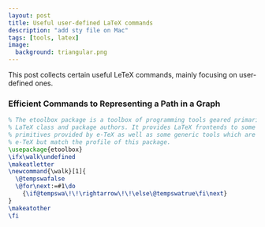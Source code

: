 ```yaml
---
layout: post
title: Useful user-defined LaTeX commands 
description: "add sty file on Mac"
tags: [tools, latex]
image:
  background: triangular.png
---
```


This post collects certain useful LeTeX commands, mainly focusing on user-defined ones.

### Efficient Commands to Representing a Path in a Graph ###

~~~latex
% The etoolbox package is a toolbox of programming tools geared primarily towards
% LaTeX class and package authors. It provides LaTeX frontends to some of the new
% primitives provided by e-TeX as well as some generic tools which are not related to
% e-TeX but match the profile of this package.
\usepackage{etoolbox}
\ifx\walk\undefined 
\makeatletter
\newcommand{\walk}[1]{
  \@tempswafalse
  \@for\next:=#1\do
    {\if@tempswa\!\!\rightarrow\!\!\else\@tempswatrue\fi\next}
}
\makeatother
\fi
~~~


